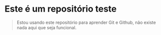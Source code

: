 <h1>Este é um repositório teste</h1>

> Estou usando este repositório para aprender Git e Github, não existe nada aqui que seja funcional.
